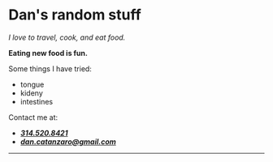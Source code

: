 # Dan's random stuff


*I love to travel, cook, and eat food.*

**Eating new food is fun.**


Some things I have tried:
* tongue
* kideny
* intestines

Contact me at:
+ [***314.520.8421***](https://pbs.twimg.com/media/CYxm67JWsAAt-50.jpg)
+ ***dan.catanzaro@gmail.com***

---


